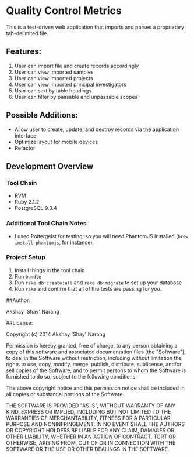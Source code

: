 # Quality Control Metrics
This is a test-driven web application that imports and parses a proprietary tab-delimited file.

## Features:
<ol>
<li> User can import file and create records accordingly </li>
<li> User can view imported samples </li>
<li> User can view imported projects </li>
<li> User can view imported principal investigators </li>
<li> User can sort by table headings </li>
<li> User can filter by passable and unpassable scopes </li>
</ol>

## Possible Additions:
<ul>
<li> Allow user to create, update, and destroy records via the application interface </li>
<li> Optimize layout for mobile devices </li>
<li> Refactor </li>
</ul>

## Development Overview

### Tool Chain
  * RVM
  * Ruby 2.1.2
  * PostgreSQL 9.3.4

### Additional Tool Chain Notes
  * I used Poltergeist for testing, so you will need PhantomJS installed (`brew install phantomjs`, for instance).

### Project Setup
  1. Install things in the tool chain
  2. Run `bundle`
  3. Run `rake db:create:all` and `rake db:migrate` to set up your database
  4. Run `rake` and confirm that all of the tests are passing for you.

##Author:

Akshay 'Shay' Narang

##License:

Copyright (c) 2014 Akshay 'Shay' Narang

Permission is hereby granted, free of charge, to any person obtaining a copy
of this software and associated documentation files (the "Software"), to deal
in the Software without restriction, including without limitation the rights
to use, copy, modify, merge, publish, distribute, sublicense, and/or sell
copies of the Software, and to permit persons to whom the Software is
furnished to do so, subject to the following conditions:

The above copyright notice and this permission notice shall be included in
all copies or substantial portions of the Software.

THE SOFTWARE IS PROVIDED "AS IS", WITHOUT WARRANTY OF ANY KIND, EXPRESS OR
IMPLIED, INCLUDING BUT NOT LIMITED TO THE WARRANTIES OF MERCHANTABILITY,
FITNESS FOR A PARTICULAR PURPOSE AND NONINFRINGEMENT. IN NO EVENT SHALL THE
AUTHORS OR COPYRIGHT HOLDERS BE LIABLE FOR ANY CLAIM, DAMAGES OR OTHER
LIABILITY, WHETHER IN AN ACTION OF CONTRACT, TORT OR OTHERWISE, ARISING FROM,
OUT OF OR IN CONNECTION WITH THE SOFTWARE OR THE USE OR OTHER DEALINGS IN
THE SOFTWARE.
